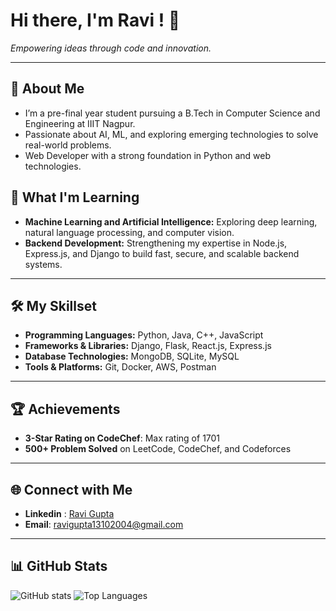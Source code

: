 # Hi there,  I'm Ravi ! 👋

*Empowering ideas through code and innovation.*


--- 

## 🚀 About Me
- I’m a pre-final year student pursuing a B.Tech in Computer Science and Engineering at IIIT Nagpur.  
- Passionate about AI, ML, and exploring emerging technologies to solve real-world problems.  
- Web Developer with a strong foundation in Python and web technologies.


## 🌱 What I'm Learning
- **Machine Learning and Artificial Intelligence:** Exploring deep learning, natural language processing, and computer vision.
- **Backend Development:** Strengthening my expertise in Node.js, Express.js, and Django to build fast, secure, and scalable backend systems.

---

## 🛠️ My Skillset
- **Programming Languages:** Python, Java, C++, JavaScript
- **Frameworks & Libraries:** Django, Flask, React.js, Express.js
- **Database Technologies:** MongoDB, SQLite, MySQL
- **Tools & Platforms:** Git, Docker, AWS, Postman

---

## 🏆 Achievements

- **3-Star Rating on CodeChef**: Max rating of 1701
- **500+ Problem Solved** on LeetCode, CodeChef, and Codeforces
---
## 🌐 Connect with Me
- **Linkedin** : [Ravi Gupta](https://www.linkedin.com/in/ravi-gupta-9b6b2b238)
- **Email**: [ravigupta13102004@gmail.com](mailto:ravigupta13102004@gmail.com)


---

## 📊 GitHub Stats
![GitHub stats](https://github-readme-stats.vercel.app/api?username=Ravi9550&show_icons=true&theme=radical)
![Top Languages](https://github-readme-stats.vercel.app/api/top-langs/?username=Ravi9550&layout=compact&theme=radical)
